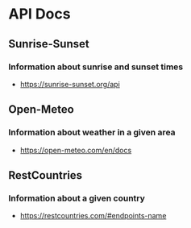 # API Docs

## Sunrise-Sunset

### Information about sunrise and sunset times

- https://sunrise-sunset.org/api

## Open-Meteo

### Information about weather in a given area

- https://open-meteo.com/en/docs

## RestCountries

### Information about a given country

- https://restcountries.com/#endpoints-name
